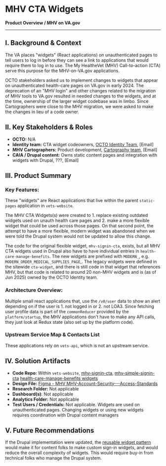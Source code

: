 # MHV CTA Widgets

**Product Overview / MHV on VA.gov**

---

## I. Background & Context

The VA places "widgets" (React applications) on unauthenticated pages to tell users to log in before they can see a link to applications that would require them to log in to use. The My HealtheVet (MHV) Call-to-action (CTA) serve this purpose for the MHV-on-VA.gov applications.

OCTO stakeholders asked us to implement changes to widgets that appear on unauthenticated health-care pages on VA.gov in early 2024. The deprecation of an "MHV login" and other changes related to the migration of MHV tools to VA.gov resulted in needed changes to the widgets, and at the time, ownership of the larger widget codebase was in limbo. Since Cartographers were close to the MHV migration, we were asked to make the changes in lieu of a code owner.

## II. Key Stakeholders & Roles

- **OCTO:** N/A
- **Identity team:** CTA widget codeowners, [OCTO Identity Team](https://github.com/orgs/department-of-veterans-affairs/teams/octo-identity), \[Email\]
- **MHV Cartographers:** Product development, [Cartography team](https://github.com/orgs/department-of-veterans-affairs/teams/vfs-mhv-integration), \[Email\]
- **CAIA / Drupal content:** Owns static content pages and integration with widgets with Drupal, ???, \[Email\]

## III. Product Summary

### Key Features:

These "widgets" are React applications that live within the parent `static-pages` application in `vets-website`.

The MHV CTA Widgets(s) were created to 1. replace existing outdated widgets used on unauth health care pages and 2. make a more flexible widget that could be used across those pages. On that second point, the attempt to have a more flexible, modern widget was abandoned when we were told the Drupal system would not be updated to allow this change.

The code for the original flexible widget, `mhv-signin-cta`, exists, but all MHV CTA widgets used in Drupal also have to have individual entries in `health-care-manage-benefits`. The new widgets are prefixed with `MODERN_`, e.g. `MODERN_ORDER_MEDICAL_SUPPLIES_PAGE`,. The legacy widgets were defined in the sitewide `cta-widget`, and there is still code in that widget that references MHV, but that code is related to around 20 non-MHV widgets and is (as of Jun 2025) owned by the OCTO Identity team.

### Architecture Overview:

Multiple small react applications that, use the `/v0/user` data to show an alert depending on if the user is 1. not logged in or 2. not LOA3. Since fetching user profile data is part of the `commonReducer` provided by the `platform/startup`, the MHV applications don't have to make any API calls, they just look at Redux state (also set up by the platform code).

### Upstream Service Map & Contacts List

These applications rely on `vets-api`, which is not an upstream service.

## IV. Solution Artifacts


- **Code Repo:** Within `vets-website`, [mhv-signin-cta](https://github.com/department-of-veterans-affairs/vets-website/tree/main/src/applications/static-pages/mhv-signin-cta), [mhv-simple-signin-cta](https://github.com/department-of-veterans-affairs/vets-website/tree/main/src/applications/static-pages/mhv-simple-signin-cta) [health-care-manage-benefits widgets](https://github.com/department-of-veterans-affairs/vets-website/tree/main/src/applications/static-pages/health-care-manage-benefits)
- **Design File:** [Figma - MHV MHV-Account-Security---Access-Standards](https://www.figma.com/design/m992k2m1DSl9MXV9hDytsQ/MHV-Account-Security---Access-Standards?node-id=58-3)
- **Research Folder:** Not applicable
- **Dashboard(s)**: Not applicable
- **Analytics Folder:** Not applicable
- **Test Users / Credentials:** Not applicable. Widgets are used on unauthenticated pages. Changing widgets or using new widgets requires coordination with Drupal content managers


## V. Future Recommendations

If the Drupal implementation were updated, the [reusable widget pattern](https://github.com/department-of-veterans-affairs/vets-website/blob/main/src/applications/static-pages/mhv-signin-cta/README.md) would make it for content folks to make custom sign-in widgets, and would reduce the overall complexity of widgets. This would require buy-in from technical folks who manage the Drupal system.
